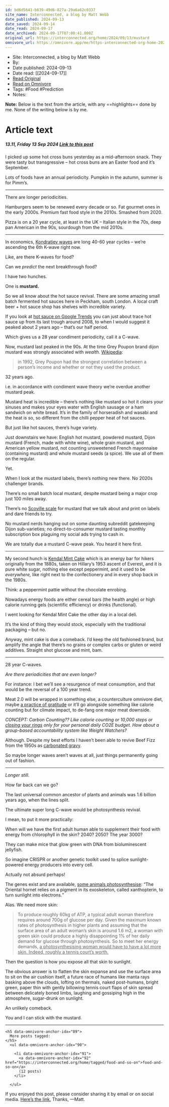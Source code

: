 ```yaml
---
id: bd6d5641-b639-49d6-827a-29a6a62c0337
site_name: Interconnected, a blog by Matt Webb
date_published: 2024-09-13
date_saved: 2024-09-14
date_read: 2024-09-17
date_archived: 2024-09-17T07:00:41.000Z
original_url: https://interconnected.org/home/2024/09/13/mustard
omnivore_url: https://omnivore.app/me/https-interconnected-org-home-2024-09-13-mustard-191f196e093
---
```


 - Site: Interconnected, a blog by Matt Webb
 - By: 
 - Date published: 2024-09-13
 - Date read: [[2024-09-17]]
 - [Read Original](https://interconnected.org/home/2024/09/13/mustard)
 - [Read on Omnivore](https://omnivore.app/me/https-interconnected-org-home-2024-09-13-mustard-191f196e093)
 - Tags:  #Food  #Prediction 
 - Notes: 

**Note:** Below is the text from the article, with any ==highlights== done by me. None of the writing below is by me.

# Article text
<DIV id="readability-content"><DIV data-omnivore-anchor-idx="1" class="page" id="readability-page-1"><div data-omnivore-anchor-idx="2">
    

<article data-omnivore-anchor-idx="3" id="post">
  
    
  

  <h5 data-omnivore-anchor-idx="4">
    13.11, Friday 13 Sep 2024
    <span data-omnivore-anchor-idx="5">
      <a data-omnivore-anchor-idx="6" href="https://interconnected.org/home/2024/09/13/mustard" id="permalink">Link to this post</a>
    </span>
  </h5>

  
  <div data-omnivore-anchor-idx="7" id="social-select-root" data-highlights="">
  <p data-omnivore-anchor-idx="8">I picked up some hot cross buns yesterday as a mid-afternoon snack. They were tasty but transgressive – hot cross buns are an Easter food and it’s September.</p>
<p data-omnivore-anchor-idx="9">Lots of foods have an annual periodicity. Pumpkin in the autumn, summer is for Pimm’s.</p>
<hr data-omnivore-anchor-idx="10">
<p data-omnivore-anchor-idx="11">There are longer periodicities.</p>
<p data-omnivore-anchor-idx="12">Hamburgers seem to be renewed every decade or so. Fat gourmet ones in the early 2000s. Premium fast food style in the 2010s. Smashed from 2020.</p>
<p data-omnivore-anchor-idx="13">Pizza is on a 20 year cycle, at least in the UK – Italian style in the 70s, deep pan American in the 90s, sourdough from the mid 2010s.</p>
<hr data-omnivore-anchor-idx="14">
<p data-omnivore-anchor-idx="15">In economics, <a data-omnivore-anchor-idx="16" href="https://en.wikipedia.org/wiki/Kondratiev_wave">Kondratiev waves</a> are long 40-60 year cycles – we’re ascending the 6th K-wave right now.</p>
<p data-omnivore-anchor-idx="17">Like, are there K-waves for food?</p>
<p data-omnivore-anchor-idx="18">Can we <em data-omnivore-anchor-idx="19">predict</em> the next breakthrough food?</p>
<p data-omnivore-anchor-idx="20">I have two hunches.</p>
<p data-omnivore-anchor-idx="21">One is <strong data-omnivore-anchor-idx="22">mustard.</strong></p>
<p data-omnivore-anchor-idx="23">So we all know about the hot sauce revival. There are some amazing small batch fermented hot sauces here in Peckham, south London. A local craft beer + hot sauce shop has shelves with incredible variety.</p>
<p data-omnivore-anchor-idx="24">If you look at <a data-omnivore-anchor-idx="25" href="https://trends.google.com/trends/explore?date=all&geo=US&q=%22hot%20sauce%22&hl=en">hot sauce on Google Trends</a> you can just about trace hot sauce up from its last trough around 2008, to when I would suggest it peaked about 2 years ago – that’s our half period.</p>
<p data-omnivore-anchor-idx="26">Which gives us a 28 year condiment periodicity, call it a C-wave.</p>
<p data-omnivore-anchor-idx="27">Now, mustard last peaked in the 90s. At the time Grey Poupon brand dijon mustard was strongly associated with <em data-omnivore-anchor-idx="28">wealth.</em> <a data-omnivore-anchor-idx="29" href="https://en.wikipedia.org/wiki/Grey_Poupon">Wikipedia</a>:</p>
<blockquote data-omnivore-anchor-idx="30">
<p data-omnivore-anchor-idx="31">in 1992, Grey Poupon had the strongest correlation between a person’s income and whether or not they used the product.</p>
</blockquote>
<p data-omnivore-anchor-idx="32">32 years ago.</p>
<p data-omnivore-anchor-idx="33">i.e. in accordance with condiment wave theory we’re overdue another mustard peak.</p>
<p data-omnivore-anchor-idx="34">Mustard heat is incredible – there’s nothing like mustard so hot it clears your sinuses and makes your eyes water with English sausage or a ham sandwich on white bread. It’s in the family of horseradish and wasabi and the heat is so, so different from the chilli pepper heat of hot sauces.</p>
<p data-omnivore-anchor-idx="35">But just like hot sauces, there’s huge variety.</p>
<p data-omnivore-anchor-idx="36">Just downstairs we have: English hot mustard, powdered mustard, Dijon mustard (French, made with white wine), whole grain mustard, and American yellow mustard, not counting unsweetened French mayonnaise (containing mustard) and whole mustard seeds (a spice). We use all of them on the regular.</p>
<p data-omnivore-anchor-idx="37">Yet.</p>
<p data-omnivore-anchor-idx="38">When I look at the mustard labels, there’s nothing new there. No 2020s challenger brands.</p>
<p data-omnivore-anchor-idx="39">There’s no small batch local mustard, despite mustard being a major crop just 100 miles away.</p>
<p data-omnivore-anchor-idx="40">There’s no <a data-omnivore-anchor-idx="41" href="https://en.wikipedia.org/wiki/Scoville_scale">Scoville scale</a> for mustard that we talk about and print on labels and dare friends to try.</p>
<p data-omnivore-anchor-idx="42">No mustard nerds hanging out on some daunting subreddit gatekeeping Dijon sub-varieties; no direct-to-consumer mustard tasting monthly subscription box plaguing my social ads trying to cash in.</p>
<p data-omnivore-anchor-idx="43">We are totally due a mustard C-wave peak. You heard it here first.</p>
<hr data-omnivore-anchor-idx="44">
<p data-omnivore-anchor-idx="45">My second hunch is <a data-omnivore-anchor-idx="46" href="https://en.wikipedia.org/wiki/Kendal_Mint_Cake">Kendal Mint Cake</a> which is an energy bar for hikers originally from the 1880s, taken on Hillary’s 1953 ascent of Everest, and it is pure white sugar, nothing else except peppermint, and it used to be <em data-omnivore-anchor-idx="47">everywhere,</em> like right next to the confectionery and in every shop back in the 1980s.</p>
<p data-omnivore-anchor-idx="48">Think: a peppermint pattie without the chocolate enrobing.</p>
<p data-omnivore-anchor-idx="49">Nowadays energy foods are either cereal bars (the health angle) or high calorie running gels (scientific efficiency) or drinks (functional).</p>
<p data-omnivore-anchor-idx="50">I went looking for Kendal Mint Cake the other day in a local deli.</p>
<p data-omnivore-anchor-idx="51">It’s the kind of thing they would stock, especially with the traditional packaging – but no.</p>
<p data-omnivore-anchor-idx="52">Anyway, mint cake is due a comeback. I’d keep the old fashioned brand, but amplify the angle that there’s no grains or complex carbs or gluten or weird additives. Straight shot glucose and mint, bam.</p>
<hr data-omnivore-anchor-idx="53">
<p data-omnivore-anchor-idx="54">28 year C-waves.</p>
<p data-omnivore-anchor-idx="55"><em data-omnivore-anchor-idx="56">Are there periodicities that are even longer?</em></p>
<p data-omnivore-anchor-idx="57">For instance: I bet we’ll see a resurgence of meat consumption, and that would be the reversal of a 100 year trend.</p>
<p data-omnivore-anchor-idx="58">Meat 2.0 will be wrapped in something else, a counterculture omnivore diet, maybe <a data-omnivore-anchor-idx="59" href="https://interconnected.org/home/2019/06/06/grativore">a practice of gratitude</a> or it’ll go alongside something like calorie counting but for climate impact, to de-fang one major meat downside.</p>
<p data-omnivore-anchor-idx="60"><em data-omnivore-anchor-idx="61">CONCEPT: Carbon Counting?? Like calorie counting or 10,000 steps or <a data-omnivore-anchor-idx="62" href="https://www.apple.com/watch/close-your-rings/">closing your rings</a> only for your personal daily CO2E budget. How about a group-based accountability system like Weight Watchers?</em></p>
<p data-omnivore-anchor-idx="63">Although. Despite my best efforts I haven’t been able to revive Beef Fizz from the 1950s as <a data-omnivore-anchor-idx="64" href="https://interconnected.org/home/2022/12/07/gravy">carbonated gravy</a>.</p>
<p data-omnivore-anchor-idx="65">So maybe longer waves aren’t waves at all, just things permanently going out of fashion.</p>
<hr data-omnivore-anchor-idx="66">
<p data-omnivore-anchor-idx="67"><em data-omnivore-anchor-idx="68">Longer still.</em></p>
<p data-omnivore-anchor-idx="69">How far back can we go?</p>
<p data-omnivore-anchor-idx="70">The last universal common ancestor of plants and animals was 1.6 billion years ago, when the lines split.</p>
<p data-omnivore-anchor-idx="71">The ultimate super long C-wave would be photosynthesis revival.</p>
<p data-omnivore-anchor-idx="72">I mean, to put it more practically:</p>
<p data-omnivore-anchor-idx="73">When will we have the first adult human able to supplement their food with energy from chlorophyll in the skin? 2040? 2050? The year 3000?</p>
<p data-omnivore-anchor-idx="74">They can make mice that glow green with DNA from bioluminescent jellyfish.</p>
<p data-omnivore-anchor-idx="75">So imagine CRISPR or another genetic toolkit used to splice sunlight-powered energy producers into every cell.</p>
<p data-omnivore-anchor-idx="76">Actually not absurd perhaps!</p>
<p data-omnivore-anchor-idx="77">The genes exist and are available, <a data-omnivore-anchor-idx="78" href="https://now.northropgrumman.com/is-human-photosynthesis-possible">some animals photosynthesise</a>: <q data-omnivore-anchor-idx="79">The Oriental hornet relies on a pigment in its exoskeleton, called xanthopterin, to turn sunlight into electrons.</q></p>
<p data-omnivore-anchor-idx="80">Alas. We need more skin:</p>
<blockquote data-omnivore-anchor-idx="81" cite="https://theconversation.com/explainer-why-cant-humans-photosynthesise-51635" data-author="The Conversation" data-title="Explainer: why can't humans photosynthesise? (2015)">
<p data-omnivore-anchor-idx="82">To produce roughly 60kg of ATP, a typical adult woman therefore requires around 700g of glucose per day. Given the maximum known rates of photosynthesis in higher plants and assuming that the surface area of an adult woman’s skin is around 1.6 m2, a woman with green skin could produce a highly disappointing 1% of her daily demand for glucose through photosynthesis. So to meet her energy demands, <u data-omnivore-anchor-idx="83">a photosynthesising woman would have to have a lot more skin. Indeed, roughly a tennis court’s worth.</u></p>

</blockquote>
<p data-omnivore-anchor-idx="84">Then the question is how you expose all that skin to sunlight.</p>
<p data-omnivore-anchor-idx="85">The obvious answer is to flatten the skin expanse and use the surface area to sit on the air cushion itself, a future race of humans like manta rays basking above the clouds, lofting on thermals, naked post-humans, bright green, paper thin with gently billowing tennis court flaps of skin spread between delicately boned limbs, laughing and gossiping high in the atmosphere, sugar-drunk on sunlight.</p>
<p data-omnivore-anchor-idx="86">An unlikely comeback.</p>
<p data-omnivore-anchor-idx="87">You and I can stick with the mustard.</p>
  </div>

  </article>

  <hr data-omnivore-anchor-idx="88">

  
    <h5 data-omnivore-anchor-idx="89">
      More posts tagged:
    </h5>
      <ul data-omnivore-anchor-idx="90">
        
        <li data-omnivore-anchor-idx="91">
          <a data-omnivore-anchor-idx="92" href="https://interconnected.org/home/tagged/food-and-so-on">food-and-so-on</a>
          (12 posts)
        </li>
        
      </ul>
  

  

  
    
  
  
  <p data-omnivore-anchor-idx="93">If you enjoyed this post, please consider sharing it by email or on social media. <a data-omnivore-anchor-idx="94" href="https://interconnected.org/home/2024/09/13/mustard">Here’s the link.</a> Thanks, <span data-omnivore-anchor-idx="95">—Matt.</span></p>
  


  </div></DIV></DIV>